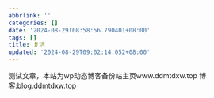 ```yaml
---
abbrlink: ''
categories: []
date: '2024-08-29T08:58:56.790401+08:00'
tags: []
title: 复活
updated: '2024-08-29T09:02:14.052+08:00'
---
```

测试文章，本站为wp动态博客备份站主页www.ddmtdxw.top 博客:blog.ddmtdxw.top
